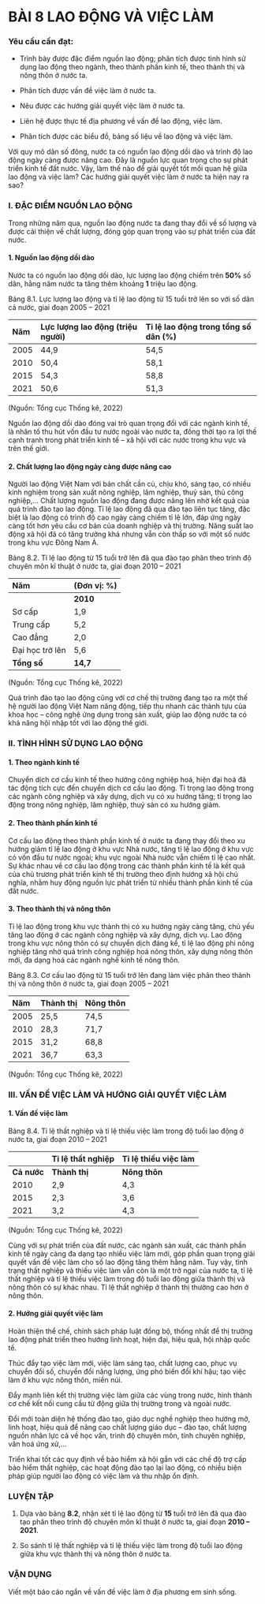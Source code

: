 # BÀI 8 LAO ĐỘNG VÀ VIỆC LÀM

### Yêu cầu cần đạt:

  - Trình bày được đặc điểm nguồn lao động; phân tích được tình hình sử dụng lao động theo ngành, theo thành phần kinh tế, theo thành thị và nông thôn ở nước ta.

  - Phân tích được vấn đề việc làm ở nước ta.

  - Nêu được các hướng giải quyết việc làm ở nước ta.

  - Liên hệ được thực tế địa phương về vấn đề lao động, việc làm.

  - Phân tích được các biểu đồ, bảng số liệu về lao động và việc làm.

Với quy mô dân số đông, nước ta có nguồn lao động dồi dào và trình độ lao động ngày càng được nâng cao. Đây là nguồn lực quan trọng cho sự phát triển kinh tế đất nước. Vậy, làm thế nào để giải quyết tốt mối quan hệ giữa lao động và việc làm? Các hướng giải quyết việc làm ở nước ta hiện nay ra sao?

### I. ĐẶC ĐIỂM NGUỒN LAO ĐỘNG

Trong những năm qua, nguồn lao động nước ta đang thay đổi về số lượng và được cải thiện về chất lượng, đóng góp quan trọng vào sự phát triển của đất nước.

#### 1. Nguồn lao động dồi dào

Nước ta có nguồn lao động dồi dào, lực lượng lao động chiếm trên **50%** số dân, hằng năm nước ta tăng thêm khoảng **1** triệu lao động.

Bảng 8.1. Lực lượng lao động và tỉ lệ lao động từ 15 tuổi trở lên so với số dân cả nước, giai đoạn 2005 – 2021

| Năm | Lực lượng lao động (triệu người) | Tỉ lệ lao động trong tổng số dân (%) |
| :-- | :------------------------------- | :---------------------------------- |
| 2005 | 44,9                             | 54,5                                |
| 2010 | 50,4                             | 58,1                                |
| 2015 | 54,3                             | 58,8                                |
| 2021 | 50,6                             | 51,3                                |

(Nguồn: Tổng cục Thống kê, 2022)

Nguồn lao động dồi dào đóng vai trò quan trọng đối với các ngành kinh tế, là nhân tố thu hút vốn đầu tư nước ngoài vào nước ta, đồng thời tạo ra lợi thế cạnh tranh trong phát triển kinh tế – xã hội với các nước trong khu vực và trên thế giới.

#### 2. Chất lượng lao động ngày càng được nâng cao

Người lao động Việt Nam với bản chất cần cù, chịu khó, sáng tạo, có nhiều kinh nghiệm trong sản xuất nông nghiệp, lâm nghiệp, thuỷ sản, thủ công nghiệp,... Chất lượng nguồn lao động đang được nâng lên nhờ kết quả của quá trình đào tạo lao động. Tỉ lệ lao động đã qua đào tạo liên tục tăng, đặc biệt là lao động có trình độ cao ngày càng chiếm tỉ lệ lớn, đáp ứng ngày càng tốt hơn yêu cầu cơ bản của doanh nghiệp và thị trường. Năng suất lao động xã hội đã có tăng trưởng khá nhưng vẫn còn thấp so với một số nước trong khu vực Đông Nam Á.

Bảng 8.2. Tỉ lệ lao động từ 15 tuổi trở lên đã qua đào tạo phân theo trình độ chuyên môn kĩ thuật ở nước ta, giai đoạn 2010 – 2021

| Năm | (Đơn vị: %) |
| :-- | :---------- |
| | **2010** | **2015** | **2021** |
| Sơ cấp | 1,9        | 3,3      | 6,8      |
| Trung cấp | 5,2        | 5,4      | 4,1      |
| Cao đẳng | 2,0        | 3,0      | 3,5      |
| Đại học trở lên | 5,6        | 8,7      | 11,7     |
| **Tổng số** | **14,7**   | **20,4** | **26,1** |

(Nguồn: Tổng cục Thống kê, 2022)

Quá trình đào tạo lao động cũng với cơ chế thị trường đang tạo ra một thế hệ người lao động Việt Nam năng động, tiếp thu nhanh các thành tựu của khoa học – công nghệ ứng dụng trong sản xuất, giúp lao động nước ta có khả năng hội nhập tốt với lao động thế giới.

### II. TÌNH HÌNH SỬ DỤNG LAO ĐỘNG

#### 1. Theo ngành kinh tế

Chuyển dịch cơ cấu kinh tế theo hướng công nghiệp hoá, hiện đại hoá đã tác động tích cực đến chuyển dịch cơ cấu lao động. Tỉ trọng lao động trong các ngành công nghiệp và xây dựng, dịch vụ có xu hướng tăng; tỉ trọng lao động trong nông nghiệp, lâm nghiệp, thuỷ sản có xu hướng giảm.

#### 2. Theo thành phần kinh tế

Cơ cấu lao động theo thành phần kinh tế ở nước ta đang thay đổi theo xu hướng giảm tỉ lệ lao động ở khu vực Nhà nước, tăng tỉ lệ lao động ở khu vực có vốn đầu tư nước ngoài; khu vực ngoài Nhà nước vẫn chiếm tỉ lệ cao nhất. Sự khác nhau về cơ cấu lao động trong các thành phần kinh tế là kết quả của chủ trương phát triển kinh tế thị trường theo định hướng xã hội chủ nghĩa, nhằm huy động nguồn lực phát triển từ nhiều thành phần kinh tế của đất nước.

#### 3. Theo thành thị và nông thôn

Tỉ lệ lao động trong khu vực thành thị có xu hướng ngày càng tăng, chủ yếu tăng lao động ở các ngành công nghiệp và xây dựng, dịch vụ. Lao động trong khu vực nông thôn có sự chuyển dịch đáng kể, tỉ lệ lao động phi nông nghiệp tăng nhờ quá trình công nghiệp hoá nông thôn, xây dựng nông thôn mới, đa dạng hoá các ngành nghề kinh tế nông thôn.

Bảng 8.3. Cơ cấu lao động từ 15 tuổi trở lên đang làm việc phân theo thành thị và nông thôn ở nước ta, giai đoạn 2005 – 2021

| Năm | Thành thị | Nông thôn |
| :-- | :-------- | :-------- |
| 2005 | 25,5      | 74,5      |
| 2010 | 28,3      | 71,7      |
| 2015 | 31,2      | 68,8      |
| 2021 | 36,7      | 63,3      |

(Nguồn: Tổng cục Thống kê, 2022)

### III. VẤN ĐỀ VIỆC LÀM VÀ HƯỚNG GIẢI QUYẾT VIỆC LÀM

#### 1. Vấn đề việc làm

Bảng 8.4. Tỉ lệ thất nghiệp và tỉ lệ thiếu việc làm trong độ tuổi lao động ở nước ta, giai đoạn 2010 – 2021

| | Tỉ lệ thất nghiệp | Tỉ lệ thiếu việc làm |
| :------- | :---------------- | :------------------ |
| **Cả nước** | **Thành thị** | **Nông thôn** | **Cả nước** | **Thành thị** | **Nông thôn** |
| 2010     | 2,9               | 4,3             | 2,4           | 3,6           | 1,8             | 4,3           |
| 2015     | 2,3               | 3,6             | 1,9           | 2,3           | 1,1             | 2,9           |
| 2021     | 3,2               | 4,3             | 2,5           | 3,1           | 3,3             | 3,0           |

(Nguồn: Tổng cục Thống kê, 2022)

Cùng với sự phát triển của đất nước, các ngành sản xuất, các thành phần kinh tế ngày càng đa dạng tạo nhiều việc làm mới, góp phần quan trọng giải quyết vấn đề việc làm cho số lao động tăng thêm hằng năm. Tuy vậy, tình trạng thất nghiệp và thiếu việc làm vẫn còn là một trở ngại của nước ta, tỉ lệ thất nghiệp và tỉ lệ thiếu việc làm trong độ tuổi lao động giữa thành thị và nông thôn có sự khác nhau. Tỉ lệ thất nghiệp ở thành thị thường cao hơn ở nông thôn.

#### 2. Hướng giải quyết việc làm

Hoàn thiện thể chế, chính sách pháp luật đồng bộ, thống nhất để thị trường lao động phát triển theo hướng linh hoạt, hiện đại, hiệu quả, hội nhập quốc tế.

Thúc đẩy tạo việc làm mới, việc làm sáng tạo, chất lượng cao, phục vụ chuyển đổi số, chuyển đổi năng lượng, ứng phó biến đổi khí hậu; tạo việc làm ở khu vực nông thôn, miền núi.

Đẩy mạnh liên kết thị trường việc làm giữa các vùng trong nước, hình thành cơ chế kết nối cung cầu từ động giữa thị trường trong và ngoài nước.

Đổi mới toàn diện hệ thống đào tạo, giáo dục nghề nghiệp theo hướng mở, linh hoạt, hiệu quả để nâng cao chất lượng giáo dục – đào tạo, chất lượng nguồn nhân lực cả về học vấn, trình độ chuyên môn, tính chuyên nghiệp, văn hoá ứng xử,...

Triển khai tốt các quy định về bảo hiểm xã hội gắn với các chế độ trợ cấp bảo hiểm thất nghiệp, các hoạt động đào tạo lại lao động, có nhiều biện pháp giúp người lao động có việc làm và thu nhập ổn định.

### LUYỆN TẬP

1. Dựa vào bảng **8.2**, nhận xét tỉ lệ lao động từ **15** tuổi trở lên đã qua đào tạo phân theo trình độ chuyên môn kĩ thuật ở nước ta, giai đoạn **2010 – 2021**.

2. So sánh tỉ lệ thất nghiệp và tỉ lệ thiếu việc làm trong độ tuổi lao động giữa khu vực thành thị và nông thôn ở nước ta.

### VẬN DỤNG

Viết một báo cáo ngắn về vấn đề việc làm ở địa phương em sinh sống.
